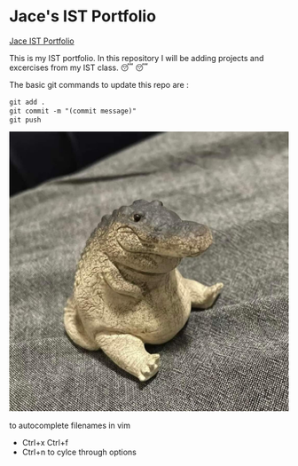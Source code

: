 # Jace's IST Portfolio

[Jace IST Portfolio](https://github.com/jacelmoffett/ist-Portfolio-Jace)

This is my IST portfolio. In this repository I will be adding projects and excercises from my IST class. :sleeping: :sleeping:

The basic git commands to update this repo are :
```
git add .
git commit -m "(commit message)"
git push
```

![Baby Croc](CROC.jpg)

to autocomplete filenames in vim
- Ctrl+x Ctrl+f
- Ctrl+n to cylce through options
